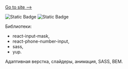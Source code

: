 [Go to site -->](https://web-studio.vercel.app/)

![Static Badge](https://img.shields.io/badge/next.js-react) ![Static Badge](https://img.shields.io/badge/scss-css) 


Библиотеки:
- react-input-mask,
- react-phone-number-input,
- sass,
- yup.
  
Адаптивная верстка, слайдеры, анимация, SASS, BEM. 

